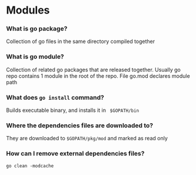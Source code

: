 # Modules
### What is go package?
Collection of go files in the same directory compiled together

### What is go module?
Collection of related go packages that are released together. Usually go repo contains 1 module in the root of the repo. 
File go.mod declares module path 

### What does `go install` command?
Builds executable binary, and installs it in ` $GOPATH/bin`

### Where the dependencies files are downloaded to?
They are downloaded to `$GOPATH/pkg/mod` and marked as read only

### How can I remove external dependencies files?
`go clean -modcache`

### 